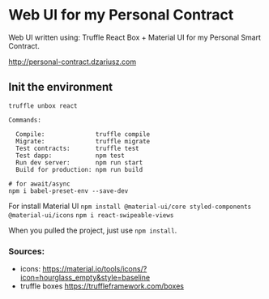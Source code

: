 # Web UI for my Personal Contract

Web UI written using: Truffle React Box + Material UI for my Personal Smart Contract.

http://personal-contract.dzariusz.com


## Init the environment

```
truffle unbox react

Commands:

  Compile:              truffle compile
  Migrate:              truffle migrate
  Test contracts:       truffle test
  Test dapp:            npm test
  Run dev server:       npm run start
  Build for production: npm run build
  
# for await/async
npm i babel-preset-env --save-dev
```


For install Material UI
`npm install @material-ui/core styled-components @material-ui/icons`
`npm i react-swipeable-views`

When you pulled the project, just use `npm install`.


### Sources:

* icons: https://material.io/tools/icons/?icon=hourglass_empty&style=baseline
* truffle boxes https://truffleframework.com/boxes


